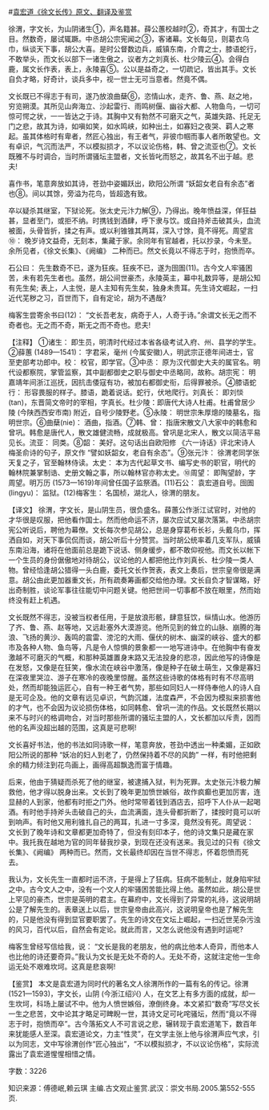 #[袁宏道《徐文长传》原文、翻译及鉴赏](https://www.vrrw.net/wx/14158.html)

徐渭，字文长，为山阴诸生①，声名籍甚。薛公蕙校越时②，奇其才，有国士之目。然数奇，屡试辄蹶。中丞胡公宗宪闻之③，客诸幕。文长每见，则葛衣乌巾，纵谈天下事，胡公大喜。是时公督数边兵，威镇东南，介胄之士，膝语蛇行，不敢举头，而文长以部下一诸生傲之，议者方之刘真长、杜少陵云④。会得白鹿，属文长作表，表上，永陵喜⑤。公以是益奇之，一切疏记，皆出其手。文长自负才略，好奇计，谈兵多中，视一世士无可当意者。然竟不偶。

文长既已不得志于有司，遂乃放浪曲蘖⑥，恣情山水，走齐、鲁、燕、赵之地，穷览朔漠。其所见山奔海立、沙起雷行、雨鸣树偃、幽谷大都、人物鱼鸟，一切可惊可愕之状，一一皆达之于诗。其胸中又有勃然不可磨灭之气，英雄失路、托足无门之悲，故其为诗，如嗔如笑，如水鸣峡，如种出土，如寡妇之夜哭、羁人之寒起。虽其体格时有卑者，然匠心独出，有王者气，非彼巾帼而事人者所敢望也。文有卓识，气沉而法严，不以模拟损才，不以议论伤格，韩、曾之流亚也⑦。文长既雅不与时调合，当时所谓骚坛主盟者，文长皆叱而怒之，故其名不出于越。悲夫!

喜作书，笔意奔放如其诗，苍劲中姿媚跃出，欧阳公所谓 “妖韶女老自有余态”者也⑧。间以其馀，旁溢为花鸟，皆超逸有致。

卒以疑杀其继室，下狱论死。张太史元汴力解⑨，乃得出。晚年愤益深，佯狂益甚，显者至门，或拒不纳。时携钱到酒肆，呼下隶与饮。或自持斧击破其头，血流被面，头骨皆折，揉之有声。或以利锥锥其两耳，深入寸馀，竟不得死。周望言⑩： 晚岁诗文益奇，无刻本，集藏于家。余同年有官越者，托以抄录，今未至。余所见者，《徐文长集》、《阙编》 二种而已。然文长竟以不得志于时，抱愤而卒。

石公曰： 先生数奇不已，遂为狂疾。狂疾不已，遂为囹圄(11)。古今文人牢骚困苦，未有若先生者也。虽然，胡公间世豪杰，永陵英主，幕中礼数异等，是胡公知有先生矣; 表上，人主悦，是人主知有先生矣，独身未贵耳。先生诗文崛起，一扫近代芜秽之习，百世而下，自有定论，胡为不遇哉?

梅客生尝寄余书曰(12)： “文长吾老友，病奇于人，人奇于诗。”余谓文长无之而不奇者也。无之而不奇，斯无之而不奇也。悲夫!



【注释】 ①诸生： 即生员，明清时代经过本省各级考试入府、州、县学的学生。②薛蕙 (1489—1541)： 字君采，毫州 (今属安徽)人，明武宗正德年间进士，官至吏部考功郎中。校： 校官，即学官。③中丞： 原为汉代御史大夫的属官名。明代设都察院，掌管监察，其中副都御史之职与御史中丞略同，故称。胡宗宪： 明嘉靖年间浙江巡抚，因抗击倭寇有功，被加右都御史衔，后得罪被杀。④膝语蛇行： 形容畏服的样子。膝语，跪着说话。蛇行，伏地爬行。刘真长： 即刘惔(tan)，东晋简文帝时的宰相，字真长。杜少陵：即唐代大诗人杜甫。杜甫曾居少陵 (今陕西西安市南) 附近，自号少陵野老。⑤永陵： 明世宗朱厚熜的陵墓名，指明世宗。⑥曲蘖(nie)： 酒曲，指酒。⑦韩、曾： 指唐宋散文八大家中的韩愈和曾巩。韩愈是唐代人，散文雄健流畅，成就极高。曾巩是北宋人，散文以简洁平易见长。流亚： 同类。⑧韶： 美好。这句话出自欧阳修 《六一诗话》评北宋诗人梅圣俞诗的句子，原文作 “譬如妖韶女，老自有余态”。⑨张元汴： 徐渭老同学张天复之子，官至翰林侍读。太史： 本为古代起草文书、编写史书的职官，明代的翰林院兼掌制诰、史册文翰之事，所以翰林官亦称太史。⑩周望： 即陶望龄，字周望。明万历 (1573—1619)年间曾任国子监祭酒。(11)石公： 袁宏道自号。囹圄(lingyu)： 监狱。(12)梅客生： 名国桢，湖北人，徐渭的朋友。

【译文】 徐渭，字文长，是山阴生员，很负盛名。薛蕙公作浙江试官时，对他的才华很是叹服，把他看作国士。然而他命运不济，屡次应试又屡次落第。中丞胡宗宪公听说后，聘他为幕僚。文长每次参见胡公，总是身穿葛布长衫，头戴乌巾，挥洒自如，对天下事侃侃而谈，胡公听后十分赞赏。当时胡公统率着几支军队，威镇东南沿海，诸将在他面前总是跪下说话、侧身缓步，都不敢仰视他。而文长以帐下一个生员的身份倨傲地对待胡公，议论他的人都把他比作刘真长、杜少陵一类人物。曾经恰逢胡公猎得一头白鹿，委托文长作贺表，表文上奏后，世宗皇帝很是满意。胡公由此更加器重文长，所有疏奏筹画都交给他办理。文长自负才智谋略，好出奇制胜，谈论军事往往能切中问题关键。他把世间一切事都不放在眼里，然而始终没有赶上机遇。

文长既然不得志，没被当权者任用，于是放浪形骸，肆意狂饮，纵情山水。他游历了齐、鲁、燕、赵等地，又远赴塞外大漠游览。他所见到的耸立的山脉、崩腾的海浪、飞扬的黄沙、轰鸣的震雷、滂沱的大雨、偃伏的树木、幽深的峡谷、盛大的都市及各种人物、鱼鸟等，凡是令人惊惧的景象都一一地写进诗中。在他胸中有奋发激越不可磨灭的气概，和那种英雄置身末路又无法投身的悲凉，因此他写的诗像是在发怒，又像是在狂笑，像水流在峡谷中激荡，像是种子在破土萌生，又像是寡妇在深夜里哭泣、游子在寒冷的夜晚里惊醒。虽然这些诗歌的体格有时有不尽高明处，然而却能独运匠心，自有一种王者气势，那些如同妇人一样侍奉他人的诗人自是无可企及。他的文章有远见卓识，气韵沉雄，法度森严，不会因为模拟来损害他的才气，也不会因为议论损伤体格，如同韩愈、曾巩一流的作品。文长既然长期以来不与时兴的格调吻合，对当时那些所谓的骚坛主盟的人，文长都加以斥责，因而他的名声没超出越的范围，这真是可悲啊!

文长喜好书法，他的书法如同诗歌一样，笔意奔放，苍劲中透出一种柔媚，正如欧阳公所说的那种 “妖冶的妇人到老了，仍然保持着不尽的风韵” 一样，有时他把剩余的精力倾注到花鸟画上，画得高超飘逸而富于情趣。

后来，他由于猜疑而杀死了他的继室，被逮捕入狱，判为死罪。太史张元汴极力解救他，他才得以脱身出来。文长到了晚年更加愤世嫉俗，故作疯癫也更加厉害，连显赫的人到家，他都有时拒之门外。他时常带着钱到酒店去，招呼下人仆从一起喝酒。有时他手持斧头击破自己的头，血流满面，连头骨都折断了，揉按时竟可以听到响声。有时他又用利锥扎自己的两耳，扎进一寸多深，竟然没有死。周望说： 文长到了晚年诗和文章都更加奇特了，但没有刻印本子，他的诗文集只是藏在家中。我托我在越地为官的同年替我抄录，到现在还没有送来。我见过的只有《徐文长集》、《阙编》 两种而已。然而，文长最终却因在当世不得志，怀着怨愤而死去。

我认为，文长先生一直都时运不济，于是得上了狂病。狂病不能制止，就身陷牢狱之中。古今文人之中，没有一个文人的牢骚困苦能比得上他。虽然如此，胡公是世上罕见的豪杰，世宗是英明的君主。在幕府中，文长得到了异常的礼待，这说明胡公是了解先生的。表章送上以后，世宗皇帝由此高兴，这说明皇帝也是了解先生的，只是他没有得到显官要职罢了。先生的诗文在文坛上崛起，一扫近世芜杂污浊的风习，百代以后，自然会有定论。就此而言，又怎么说他没有遇到时运呢?

梅客生曾经写信给我，说： “文长是我的老朋友，他的病比他本人奇异，而他本人也比他的诗还要奇异。”我认为文长是无处不奇的人。无处不奇，这就注定他一生命运无处不艰难坎坷。这真是悲哀啊!

【鉴赏】 本文是袁宏道为同时代的著名文人徐渭所作的一篇有名的传记。徐渭 (1521—1593)，字文长，山阴 (今浙江绍兴) 人，在文艺上有多方面的成就，却一生坎坷，科场上屡试不中。他为人愤世嫉俗，潦倒终身。本文紧扣“数奇”写尽文长一生之悲苦，文中论其才略足可睥睨一世，其诗文足可叱咤骚坛，然而“竟以不得志于时，抱愤而卒”。古今落拓文人不可言说之悲，辗转现于袁宏道笔下，数百年来犹能感人至深。袁宏道论文，力主“性灵”，在文学主张上他与徐渭声应气求，引以为同志，文中写徐渭创作“匠心独出”，“不以模拟损才，不以议论伤格”，实际流露出了袁宏道惺惺相惜之情。

字数：3226

知识来源：傅德岷,赖云琪 主编.古文观止鉴赏.武汉：崇文书局.2005.第552-555页.

